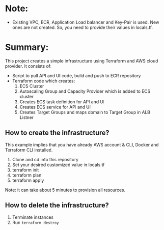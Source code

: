 # Note:
- Existing VPC, ECR, Application Load balancer and Key-Pair is used. New ones are not created. So, you need to provide their values in locals.tf.

# Summary:
This project creates a simple infrastructure using Terraform and AWS cloud provider. It consists of:
- Script to pull API and UI code, build and push to ECR repository
- Terraform code which creates:
    1. ECS Cluster
    2. Autoscaling Group and Capacity Provider which is added to ECS cluster
    3. Creates ECS task definition for API and UI
    4. Creates ECS service for API and UI
    5. Creates Target Groups and maps domain to Target Group in ALB Listner


## How to create the infrastructure?
This example implies that you have already AWS account & CLI, Docker and Terraform CLI installed.
1. Clone and cd into this repository
2. Set your desired customized value in locals.tf
3. terraform init
4. terraform plan
5. terraform apply

Note: it can take about 5 minutes to provision all resources.
## How to delete the infrastructure?
1. Terminate instances
2. Run `terraform destroy`
